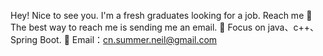 Hey! Nice to see you.
I'm a fresh graduates looking for a job.
Reach me
💬 The best way to reach me is sending me an email.
🎃 Focus on java、c++、Spring Boot.
📧 Email：cn.summer.neil@gmail.com

